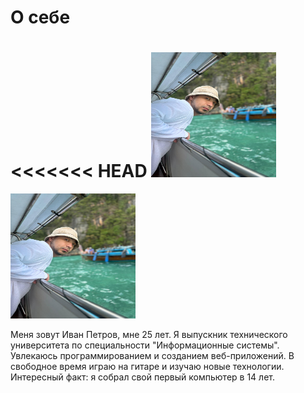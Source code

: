 # О себе

<<<<<<< HEAD
<img src="/myPhoto.jpg" alt="Сериков Кайсархан" width="200" height="200">
=========================================================================================

<img src="/myPhoto.jpg" alt="Сериков Кайсархан" width="200" height="200">

Меня зовут Иван Петров, мне 25 лет. Я выпускник технического университета по специальности "Информационные системы". Увлекаюсь программированием и созданием веб-приложений. В свободное время играю на гитаре и изучаю новые технологии. Интересный факт: я собрал свой первый компьютер в 14 лет.
